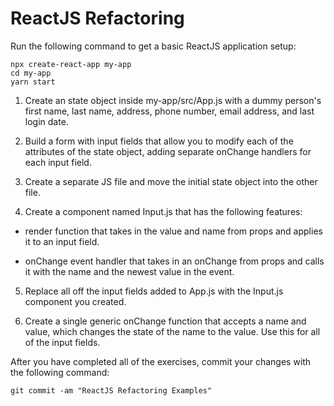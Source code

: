 # ReactJS Refactoring

Run the following command to get a basic ReactJS application setup:

```
npx create-react-app my-app
cd my-app
yarn start
```

1. Create an state object inside my-app/src/App.js with a dummy person's first name, last name, address, phone number, email address, and last login date.

2. Build a form with input fields that allow you to modify each of the attributes of the state object, adding separate onChange handlers for each input field.

3. Create a separate JS file and move the initial state object into the other file.

4. Create a component named Input.js that has the following features:

* render function that takes in the value and name from props and applies it to an input field.

* onChange event handler that takes in an onChange from props and calls it with the name and the newest value in the event.

5. Replace all off the input fields added to App.js with the Input.js component you created.

6. Create a single generic onChange function that accepts a name and value, which changes the state of the name to the value. Use this for all of the input fields.

After you have completed all of the exercises, commit your changes with the following command:

```
git commit -am "ReactJS Refactoring Examples"
```
